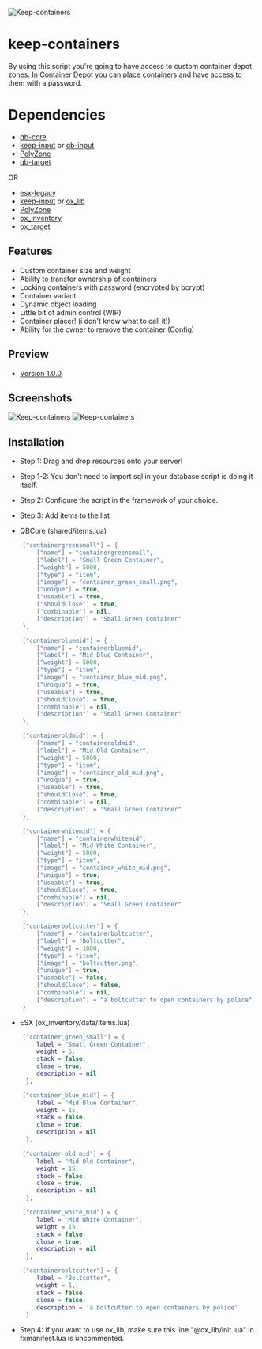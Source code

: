 ![Keep-containers](https://raw.githubusercontent.com/swkeep/keep-containers/master/.github/images/keep-containers.jpg)

# keep-containers
By using this script you're going to have access to custom container depot zones.
In Container Depot you can place containers and have access to them with a password.

# Dependencies

- [qb-core](https://github.com/qbcore-framework/qb-core)
- [keep-input](https://github.com/swkeep/keep-input) or [qb-input](https://github.com/qbcore-framework/qb-input)
- [PolyZone](https://github.com/mkafrin/PolyZone)
- [qb-target]()

OR

- [esx-legacy](https://github.com/esx-framework/esx-legacy)
- [keep-input](https://github.com/swkeep/keep-input) or [ox_lib](https://github.com/overextended/ox_lib)
- [PolyZone](https://github.com/mkafrin/PolyZone)
- [ox_inventory](https://github.com/overextended/ox_inventory)
- [ox_target](https://github.com/overextended/ox_target)

## Features

- Custom container size and weight
- Ability to transfer ownership of containers
- Locking containers with password (encrypted by bcrypt)
- Container variant
- Dynamic object loading
- Little bit of admin control (WIP)
- Container placer! (i don't know what to call it!)
- Ability for the owner to remove the container (Config)

## Preview

- [Version 1.0.0](https://youtu.be/dTQa6EVSSVc)

## Screenshots
![Keep-containers](https://raw.githubusercontent.com/swkeep/keep-containers/master/.github/images/ox_target.jpg)
![Keep-containers](https://raw.githubusercontent.com/swkeep/keep-containers/master/.github/images/qbtarget.jpg)

## Installation

- Step 1: Drag and drop resources onto your server!
- Step 1-2: You don't need to import sql in your database script is doing it itself.
- Step 2: Configure the script in the framework of your choice.
- Step 3: Add items to the list

- QBCore (shared/items.lua)
```lua
    ["containergreensmall"] = {
        ["name"] = "containergreensmall",
        ["label"] = "Small Green Container",
        ["weight"] = 5000,
        ["type"] = "item",
        ["image"] = "container_green_small.png",
        ["unique"] = true,
        ["useable"] = true,
        ["shouldClose"] = true,
        ["combinable"] = nil,
        ["description"] = "Small Green Container"
    },

    ["containerbluemid"] = {
        ["name"] = "containerbluemid",
        ["label"] = "Mid Blue Container",
        ["weight"] = 5000,
        ["type"] = "item",
        ["image"] = "container_blue_mid.png",
        ["unique"] = true,
        ["useable"] = true,
        ["shouldClose"] = true,
        ["combinable"] = nil,
        ["description"] = "Small Green Container"
    },

    ["containeroldmid"] = {
        ["name"] = "containeroldmid",
        ["label"] = "Mid Old Container",
        ["weight"] = 5000,
        ["type"] = "item",
        ["image"] = "container_old_mid.png",
        ["unique"] = true,
        ["useable"] = true,
        ["shouldClose"] = true,
        ["combinable"] = nil,
        ["description"] = "Small Green Container"
    },

    ["containerwhitemid"] = {
        ["name"] = "containerwhitemid",
        ["label"] = "Mid White Container",
        ["weight"] = 5000,
        ["type"] = "item",
        ["image"] = "container_white_mid.png",
        ["unique"] = true,
        ["useable"] = true,
        ["shouldClose"] = true,
        ["combinable"] = nil,
        ["description"] = "Small Green Container"
    },

    ["containerboltcutter"] = {
        ["name"] = "containerboltcutter",
        ["label"] = "Boltcutter",
        ["weight"] = 1000,
        ["type"] = "item",
        ["image"] = "boltcutter.png",
        ["unique"] = true,
        ["useable"] = false,
        ["shouldClose"] = false,
        ["combinable"] = nil,
        ["description"] = "a boltcutter to open containers by police"
    }
```

- ESX (ox_inventory/data/items.lua)
```lua
    ["container_green_small"] = {
        label = "Small Green Container",
        weight = 5,
        stack = false,
        close = true,
        description = nil
     },

    ["container_blue_mid"] = {
        label = "Mid Blue Container",
        weight = 15,
        stack = false,
        close = true,
        description = nil
     },

    ["container_old_mid"] = {
        label = "Mid Old Container",
        weight = 15,
        stack = false,
        close = true,
        description = nil
     },

    ["container_white_mid"] = {
        label = "Mid White Container",
        weight = 15,
        stack = false,
        close = true,
        description = nil
     },

    ["containerboltcutter"] = {
        label = "Boltcutter",
        weight = 1,
        stack = false,
        close = false,
        description = 'a boltcutter to open containers by police'
     }
```

- Step 4: If you want to use ox_lib, make sure this line "@ox_lib/init.lua" in fxmanifest.lua is uncommented.
